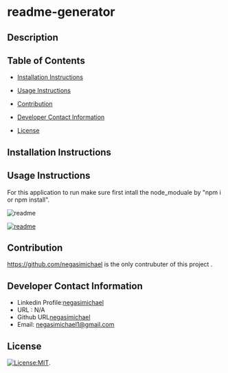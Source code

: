 # readme-generator

   ## Description
   
   ## Table of Contents
   * [Installation Instructions](#installation-instructions)
   
   * [Usage Instructions](#usage-instructions)
   
   * [Contribution](#https://github.com/negasimichael)
   
   * [Developer Contact Information](#Developer-Contact-Information)
     
  * [License](#license)

   ## Installation Instructions
   
   ## Usage Instructions
   For  this application to run make sure first intall the node_moduale by
    "npm i or npm install".

  ![readme](imagescreen)

  [![readme](imagescreen1)](url.png)

  

  


  ## Contribution
  https://github.com/negasimichael is the only contrubuter of this project .

   ## Developer Contact Information
  * Linkedin Profile:[negasimichael](https://www.linkedin.com/feed/)
  * URL : N/A
  * Github URL[negasimichael](:https://github.com/negasimichael/readme-generator)
  * Email: negasimichael1@gmail.com

   ## License
   [![License:MIT](https://img.shields.io/badge/License-MIT-yellow.svg)](https://opensource.org/licenses/MIT).

  